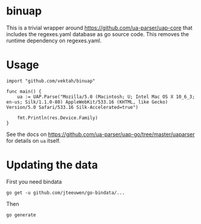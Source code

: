 binuap
======

This is a trivial wrapper around https://github.com/ua-parser/uap-core
that includes the regexes.yaml database as go source code. This removes
the runtime dependency on regexes.yaml.


Usage
=====
```
import "github.com/vektah/binuap"

func main() {
	ua := UAP.Parse("Mozilla/5.0 (Macintosh; U; Intel Mac OS X 10_6_3; en-us; Silk/1.1.0-80) AppleWebKit/533.16 (KHTML, like Gecko) Version/5.0 Safari/533.16 Silk-Accelerated=true")

	fmt.Println(res.Device.Family)
}
```

See the docs on https://github.com/ua-parser/uap-go/tree/master/uaparser for
details on `ua` itself.


Updating the data
=================

First you need bindata
```
go get -u github.com/jteeuwen/go-bindata/...
```

Then
```
go generate
```
